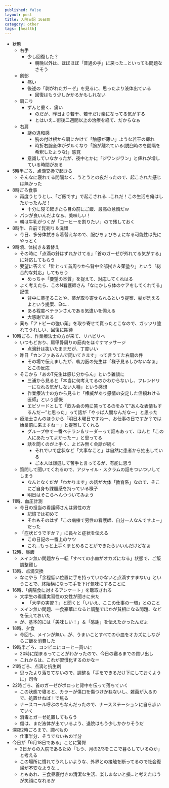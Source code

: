 ```yaml
---
published: false
layout: post
title: 入院日記 16日目
category: other
tags: [health]
---
```


- 状態
  - 右手
    - 少し回復した？
      - 朝晩以外は、ほぼほぼ「普通の手」に戻った…といっても問題なさそう
  - 創部
    - 痛い
    - 後述の「剥がれたガーゼ」を見るに、思ったより液体出ている
      - 回復はもう少しかかるかもしれない
  - 肩こり
    - ずんと重く、痛い
      - のだが、昨日より若干、若干だけ楽になってる気がする
      - とはいえ…術後二週間以上の治療を経て、だからなぁ
  - 右肩
    - 謎の違和感
      - 腕の付け根から肩にかけて「触感が薄い」ような若干の痺れ
      - 時折右腕全体がダルくなり「腕が離れている(脱臼時のを間隔を希釈したような)」感覚
    - 意識していなかったが、夜中とかに「ジワンジワン」と痺れが増している時間がある
- 5時半ごろ、点滴交換で起きる
  - そんなに寝れてる間隔なく、うとうとの夜だったので、起こされた感じは無かった
- 8時ごろ食事
  - 再度うとうとし、「ご飯です」で起こされる…これだ！この生活を俺はしたかったんだ！
    - 十分に寝て起きたら目の前にご飯、最高の怠惰だｗ
  - パンが良いんだよなぁ、美味しい！
  - 朝は牛乳がつくが「コーヒーを割りたい」ので残しておく
- 8時半、自前で髭剃り＆洗顔
  - 今日、多分体拭き＆着替えなので、服びちょびちょになる可能性は先にやっとく
- 9時頃、体拭き＆着替え
  - その時に「点滴の針はずれかけてる」「首のガーゼが外れてる気がする」に対応してもらう
  - 要望に答えて「針とって首周りから背中全部拭き＆薬塗り」という「総合的な対応」してもらう
    - めっちゃ「要望の本質」を捉えて、対応してくれはる
  - よく考えたら、このN看護師さん「なにかしら体のケアをしてくれてる」記憶
    - 背中に薬塗ることや、薬が取り寄せられるという提案、髪が洗えるよという提案、Etc…
    - ある程度ベテランさんである気遣いを伺える
    - 大感謝である
  - 薬も「アトピーの強い薬」を取り寄せて貰ったとこなので、ガッツリ塗れてうれしい、回復に期待
- 10時ごろ、作業療法士の方が来て、リハビリへ
  - いつもどおり、肩甲骨周りの筋肉をほぐすマッサージ
    - 点滴針は抜いたままだが、丁度いい
  - 昨日「カンファあるんで聞いてきます」って言うてた右肩の件
    - その場で伝えましたが、執刀医の先生は「様子見るしかないなぁ」とこの反応
  - そこから「あのT先生は感じ分からん」という雑談に
    - 三浦から見ると「本当に何考えてるのかわからないし、フレンドリーになれる気がしない人種」という感想
    - 作業療法士の方から見ると「権威があり感情の安定した信頼おける医師」という感慨
    - エピソードとして「飲み会の時に笑ってるのをみて”あんな表情もするんだー”と思った」って話が「やっぱ人間なんだなー」と思った
  - 療法士さんのほうから「明日木曜日ですねー、お仕事の日ですか？では始業前に来ますねー」と提案してくれる
    - グループ中で一番ベテラン＆リーダーって話もあって、ほんと「この人にあたってよかったー」と思ってる
    - 話を聞くのが上手く、よどみ無く会話が続く
      - それでいて症状など「大事なこと」は自然に患者から抽出している
      - ご本人は謙遜して苦手と言ってるが、有能に思う
  - 質問して聞いてくれるので、アジャイル・スクラムの話をついついしてしまう
    - なんとなくだが「わかります」の話が大体「教育系」なので、そこにご自身も課題感を持っている様子
    - 明日はそこらへんつついてみよう
- 11時、血圧計測
  - 今日の担当の看護師さんは男性の方
    - 記憶では初めて
    - それもそのはず「この病棟で男性の看護師、自分一人なんですよー」だった
  - 「症状どうですか？」に長々と症状を伝える
    - この日記の一番上のヤツ
    - これ…もっと上手くまとめることができたらいいんだけどなぁ
- 12時、昼飯
  - メイン無い問題から一転「すべての小皿がオカズになる」状態で、ご飯調整難し
- 13時、点滴交換
  - なにやら「余程低い位置に手を持っていかないと点滴すすまない」ということで、終始横になって手を下げ気味にすることに
- 16時、「病院食に対するアンケート」を聴取される
  - 大学生の看護実習性の女性が聞きに来た
    - 「大学の実習？」と聞くと「いいえ、ここの仕事の一環」とのこと
  - メイン無い問題、一食豪華になると調整でほかが貧相になる問題、などを伝えておいた
  - が、基本的には「美味しい！」＆「感謝」を伝えたかったんだよ
- 18時、夕食
  - 今回も、メインが無い…が、うまいことすべての小皿をオカズにしながらご飯を消費した
- 19時半ごろ、コンビニにコーヒー買いに
  - 20時に閉まるってことがわかったので、今日の寝るまでの買い出し
  - これからは、これが習慣化するのかなー
- 21時ごろ、点滴と抗生剤
  - 思ったより落ちてないので、調整＆「手をできるだけ下にしておくように」司令
- 22時ごろ、首のガーゼがボロっと背中を伝って落ちていく
  - この状態で寝ると、カラーが傷口を傷つけかねないし、雑菌が入るので、処置せねば！で焦る
  - ナースコール呼ぶのもなんだったので、ナースステーションに自ら歩いていく
  - 消毒とガーゼ処置してもらう
  - 傷は、まだ液体が出ているよう、退院はもう少しかかりそうだ
- 深夜2時ごろまで、調べもの
  - 仕事半分、そうでないもの半分
- 今日が「6月18日である」ことに驚愕
  - 2日からの入院であるため「もう、月の2/3をここで暮らしているのか」と考える
  - この場所に慣れてうれしいような、外界との接触を断ってるので社会復帰が不安なような…
  - ともあれ、三食昼寝付きの清潔な生活、楽しまないと損…と考えたほうが笑顔になれるか
